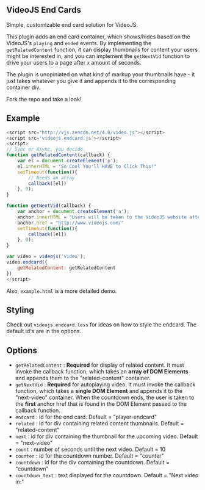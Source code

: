 ## VideoJS End Cards

Simple, customizable end card solution for VideoJS.



This plugin adds an end card container, which shows/hides based on the VideoJS's `playing` and `ended` events. By implementing the `getRelatedContent` function, it can display thumbnails for content your users might be interested in, and you can implement the `getNextVid` function to drive your users to a page after `x` amount of seconds.

The plugin is unopiniated on what kind of markup your thumbnails have - it just takes whatever you give it and appends it to the corresponding container div.

Fork the repo and take a look!

## Example
```js
<script src="http://vjs.zencdn.net/4.0/video.js"></script>
<script src='videojs.endcard.js'></script>
<script>
// Sync or Async, you decide.
function getRelatedContent(callback) {
    var el = document.createElement('p');
    el.innerHTML = "So Cool You'll HAVE to Click This!"
    setTimeout(function(){
        // Needs an array
        callback([el])
    }, 0);
}

function getNextVid(callback) {
    var anchor = document.createElement('a');
    anchor.innerHTML = "Users will be taken to the VideoJS website after 10 seconds!"
    anchor.href = "http://www.videojs.com/"
    setTimeout(function(){
        callback([el])
    }, 0);
}

var video = videojs('video');
video.endcard({
    getRelatedContent: getRelatedContent
})
</script>
```

Also, `example.html` is a more detailed demo.


## Styling

Check out `videojs.endcard.less` for ideas on how to style the endcard. The default id's are in the options.


## Options

* `getRelatedContent` : **Required** for display of related content. It must invoke the callback function, which takes an **array of DOM Elements** and appends them to the "related-content" container.
* `getNextVid` : **Required** for autoplaying video. It must invoke the callback function, which takes a **single DOM Element** and appends it to the "next-video" container. When the countdown ends, the user is taken to the **first** anchor href that is found in the DOM Element passed to the callback function.
* `endcard` : id for the end card. Default = "player-endcard"
* `related` : id for div containing related content thumbnails. Default = "related-content"
* `next` : id for div containing the thumbnail for the upcoming video. Default = "next-video"
* `count` : number of seconds until the next video. Default = 10
* `counter` : id for the countdown number. Default = "counter"
* `countdown` : id for the div containing the countdown. Default = "countdown"
* `countdown_text` : text displayed for the countdown. Default = "Next video in:"
